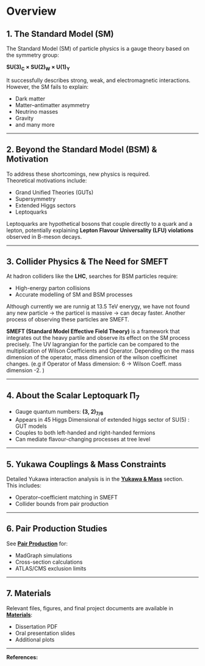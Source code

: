 # Overview
## 1. The Standard Model (SM)
The Standard Model (SM) of particle physics is a gauge theory based on the symmetry group:  

**SU(3)<sub>C</sub> × SU(2)<sub>W</sub> × U(1)<sub>Y</sub>**  

It successfully describes strong, weak, and electromagnetic interactions.  
However, the SM fails to explain:
- Dark matter  
- Matter–antimatter asymmetry  
- Neutrino masses  
- Gravity
- and many more

---

## 2. Beyond the Standard Model (BSM) & Motivation
To address these shortcomings, new physics is required.  
Theoretical motivations include:
- Grand Unified Theories (GUTs)
- Supersymmetry
- Extended Higgs sectors
- Leptoquarks

Leptoquarks are hypothetical bosons that couple directly to a quark and a lepton, potentially explaining **Lepton Flavour Universality (LFU) violations** observed in B-meson decays.

---

## 3. Collider Physics & The Need for SMEFT
At hadron colliders like the **LHC**, searches for BSM particles require:
- High-energy parton collisions  
- Accurate modelling of SM and BSM processes
  
Although currently we are runnig at 13.5 TeV enerygy, we have not found any new particle 
-> the particel is massive 
-> can decay faster. 
Another process of observing these particles are SMEFT.

**SMEFT (Standard Model Effective Field Theory)** is a framework that integrates out the heavy partile and observe its effect on the SM process precisely. The UV lagrangian for the particle can be compared to the multiplication of Wilson Coefficients and Operator. Depending on the mass dimension of the operator, mass dimension of the wilson coefficinet changes. 
(e.g if Operator of Mass dimension: 6 -> Wilson Coeff. mass dimension -2. )

---

## 4. About the Scalar Leptoquark Π<sub>7</sub>
- Gauge quantum numbers: **(3, 2)<sub>7/6</sub>**  
- Appears in 45 Higgs Dimensional of extended higgs sector of SU(5) : GUT models  
- Couples to both left-handed and right-handed fermions  
- Can mediate flavour-changing processes at tree level

---

## 5. Yukawa Couplings & Mass Constraints  
Detailed Yukawa interaction analysis is in the **[Yukawa & Mass](../Yukawa_and_Mass/)** section.  
This includes:
- Operator–coefficient matching in SMEFT  
- Collider bounds from pair production

---

## 6. Pair Production Studies  
See **[Pair Production](../Pair_Production/)** for:
- MadGraph simulations  
- Cross-section calculations  
- ATLAS/CMS exclusion limits

---

## 7. Materials  
Relevant files, figures, and final project documents are available in **[Materials](../Materials/)**:
- Dissertation PDF  
- Oral presentation slides  
- Additional plots

---

**References:**  

